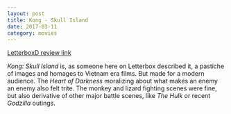 ```yaml
---
layout: post
title: Kong - Skull Island 
date: 2017-03-11
category: movies
---
```

 
[LetterboxD review link](https://letterboxd.com/samarthbhaskar/film/kong-skull-island/)

<em>Kong: Skull Island</em> is, as someone here on Letterbox described it, a pastiche of images and homages to Vietnam era films. But made for a modern audience. The <em>Heart of Darkness</em> moralizing about what makes an enemy an enemy also felt trite. The monkey and lizard fighting scenes were fine, but also derivative of other major battle scenes, like <em>The Hulk</em> or recent <em>Godzilla</em> outings. 